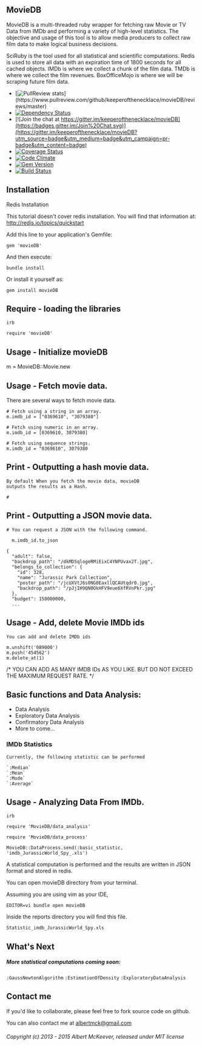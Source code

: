 ## MovieDB

 MovieDB is a multi-threaded ruby wrapper for fetching raw Movie or TV Data from IMDb and performing a variety of high-level statistics.
 The objective and usage of this tool is to allow media producers to collect raw film data to make logical business decisions.

 SciRuby is the tool used for all statistical and scientific computations.
 Redis is used to store all data with an expiration time of 1800 seconds for all cached objects.
 IMDb is where we collect a chunk of the film data.
 TMDb is where we collect the film revenues.
 BoxOfficeMojo is where we will be scraping future film data.

  - [![PullReview stats](https://www.pullreview.com/github/keeperofthenecklace/movieDB/badges/master.svg?)](https://www.pullreview.com/github/keeperofthenecklace/movieDB/reviews/master)
  - [![Dependency Status](https://gemnasium.com/keeperofthenecklace/movieDB.svg)](https://gemnasium.com/keeperofthenecklace/movieDB)
  - [![Join the chat at https://gitter.im/keeperofthenecklace/movieDB](https://badges.gitter.im/Join%20Chat.svg)](https://gitter.im/keeperofthenecklace/movieDB?utm_source=badge&utm_medium=badge&utm_campaign=pr-badge&utm_content=badge)
  - [![Coverage Status](https://coveralls.io/repos/keeperofthenecklace/movieDB/badge.svg?branch=master&service=github)](https://coveralls.io/github/keeperofthenecklace/movieDB?branch=master)
  - [![Code Climate](https://codeclimate.com/github/keeperofthenecklace/movieDB.png)](https://codeclimate.com/github/keeperofthenecklace/movieDB)
  - [![Gem Version](https://badge.fury.io/rb/movieDB.png)](http://badge.fury.io/rb/movieDB)
  - [![Build Status](https://secure.travis-ci.org/keeperofthenecklace/movieDB.png?branch=master)](http://travis-ci.org/keeperofthenecklace/movieDB)

## Installation

Redis Installation

  This tutorial doesn't cover redis installation.
  You will find that information at: http://redis.io/topics/quickstart

Add this line to your application's Gemfile:

    gem 'movieDB'

And then execute:

    bundle install

Or install it yourself as:

    gem install movieDB

## Require - loading the libraries

    irb

    require 'movieDB'

## Usage - Initialize movieDB

   m = MovieDB::Movie.new

## Usage - Fetch movie data.
   There are several ways to fetch movie data.

    # Fetch using a string in an array.
    m.imdb_id = ["0369610", "3079380"]

    # Fetch using numeric in an array.
    m.imdb_id = [0369610, 3079380]

    # Fetch using sequence strings.
    m.imdb_id = "0369610", 3079380

## Print - Outputting a hash movie data.
    By default When you fetch the movie data, movieDB
    outputs the results as a Hash.

    #

## Print - Outputting a JSON movie data.
    # You can request a JSON with the following command.

      m.imdb_id.to_json

    {
      "adult": false,
      "backdrop_path": "/dkMD5qlogeRMiEixC4YNPUvax2T.jpg",
      "belongs_to_collection": {
        "id": 328,
        "name": "Jurassic Park Collection",
        "poster_path": "/jcUXVtJ6s0NG0EaxllQCAUtqdr0.jpg",
        "backdrop_path": "/pJjIH9QN0OkHFV9eue6XfRVnPkr.jpg"
      },
      "budget": 150000000,
      ...

## Usage - Add, delete Movie IMDb ids
    You can add and delete IMDb ids

    m.unshift('089000')
    m.push('454562')
    m.delete_at(1)

  /* YOU CAN ADD AS MANY IMDB IDs AS YOU LIKE. BUT DO NOT EXCEED THE MAXIMUM REQUEST RATE. */
## Basic functions and Data Analysis:

* Data Analysis
* Exploratory Data Analysis
* Confirmatory Data Analysis
* More to come...

### IMDb Statistics
    Currently, the following statistic can be performed

    `:Median`
    `:Mean`
    `:Mode`
    `:Average`


## Usage - Analyzing Data From IMDb.

    irb

    require 'MovieDB/data_analysis'

    require 'MovieDB/data_process'

    MovieDB::DataProcess.send(:basic_statistic, 'imdb_JurassicWorld_Spy_.xls')

A statistical computation is performed and the results are written in JSON format and stored
  in redis.


You can open movieDB directory from your terminal.

Assuming you are using vim as your IDE,

    EDITOR=vi bundle open movieDB

Inside the reports directory you will find this file.

    Statistic_imdb_JurassicWorld_Spy.xls

## What's Next

##### More statistical computations coming soon:

`:GaussNewtonAlgorithm`
`:EstimationOfDensity`
`:ExploratoryDataAnalysis`

## Contact me

If you'd like to collaborate, please feel free to fork source code on github.

You can also contact me at albertmck@gmail.com

###### Copyright (c) 2013 - 2015 Albert McKeever, released under MIT license

